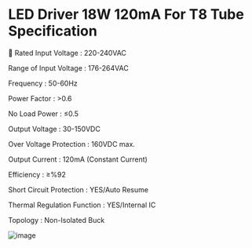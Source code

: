 # LED Driver 18W 120mA For T8 Tube Specification 

 Rated Input Voltage         : 220-240VAC

Range of Input Voltage      : 176-264VAC

Frequency                   : 50-60Hz

Power Factor                : >0.6

No Load Power               : ≤0.5

Output Voltage              : 30-150VDC

Over Voltage Protection     : 160VDC max.

Output Current              : 120mA (Constant Current)

Efficiency                  : ≥%92

Short Circuit Protection    : YES/Auto Resume

Thermal Regulation Function : YES/Internal IC

Topology                    : Non-Isolated Buck

![image](https://github.com/user-attachments/assets/35f44f31-20ef-4f03-b61d-273f3f13615c)

